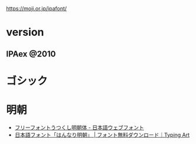 https://moji.or.jp/ipafont/

# version

## IPAex @2010

# ゴシック

# 明朝

- [フリーフォントうつくし明朝体 - 日本語ウェブフォント](https://www.flopdesign.com/freefont/utsukushi-mincho-font.html)
- [日本語フォント「はんなり明朝」 | フォント無料ダウンロード｜Typing Art](https://typingart.net/?p=44)
